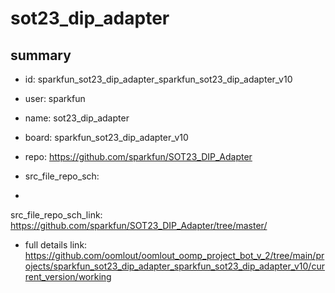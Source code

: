 # sot23_dip_adapter
 
## summary 
* id: sparkfun_sot23_dip_adapter_sparkfun_sot23_dip_adapter_v10
* user: sparkfun
* name: sot23_dip_adapter
* board: sparkfun_sot23_dip_adapter_v10
* repo: https://github.com/sparkfun/SOT23_DIP_Adapter



* src_file_repo_sch: 
*
 src_file_repo_sch_link: https://github.com/sparkfun/SOT23_DIP_Adapter/tree/master/
* full details link: https://github.com/oomlout/oomlout_oomp_project_bot_v_2/tree/main/projects/sparkfun_sot23_dip_adapter_sparkfun_sot23_dip_adapter_v10/current_version/working  







